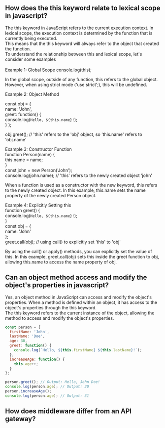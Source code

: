 <h2>How does the this keyword relate to lexical scope in javascript?</h2>
The this keyword in JavaScript refers to the current execution context. In lexical scope, the execution context is determined by the function that is currently being executed. <br>
This means that the this keyword will always refer to the object that created the function.
<br>
To understand the relationship between this and lexical scope, let's consider some examples
<br>
<br>
Example 1: Global Scope
console.log(this);

In the global scope, outside of any function, this refers to the global object. However, when using strict mode ('use strict';), this will be undefined.

Example 2: Object Method

const obj = {<br>
  name: 'John',<br>
  greet: function() {<br>
    console.log(`Hello, ${this.name}!`);<br>
  }
};

obj.greet();   // 'this' refers to the 'obj' object, so 'this.name' refers to 'obj.name'

Example 3: Constructor Function<br>
function Person(name) {<br>
  this.name = name;<br>
}<br>
const john = new Person('John');<br>
console.log(john.name);  // 'this' refers to the newly created object 'john'

When a function is used as a constructor with the new keyword, this refers to the newly created object. In this example, this.name sets the name property of the newly created Person object.

Example 4: Explicitly Setting this<br>
function greet() {<br>
  console.log(`Hello, ${this.name}!`);<br>
}<br>
const obj = {<br>
  name: 'John'<br>
};<br>
greet.call(obj);  // using call() to explicitly set 'this' to 'obj'

By using the call() or apply() methods, you can explicitly set the value of this. In this example, greet.call(obj) sets this inside the greet function to obj, allowing this.name to access the name property of obj.

<h2>Can an object method access and modify the object's properties in javascript?</h2>

Yes, an object method in JavaScript can access and modify the object's properties. When a method is defined within an object, it has access to the object's properties through the this keyword. <br>The this keyword refers to the current instance of the object, allowing the method to access and modify the object's properties.
<br>
```js
const person = {
  firstName: 'John',
  lastName: 'Doe',
  age: 30,
  greet: function() {
    console.log(`Hello, ${this.firstName} ${this.lastName}!`);
  },
  increaseAge: function() {
    this.age++;
  }
};

person.greet(); // Output: Hello, John Doe!
console.log(person.age); // Output: 30
person.increaseAge();
console.log(person.age); // Output: 31
```
<h2>How does middleware differ from an API gateway?</h2>
